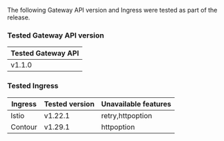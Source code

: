 <!--
  This documentation is inserted in release note for each release.
  All variables are defined in .
-->

The following Gateway API version and Ingress were tested as part of the release.

### Tested Gateway API version

| Tested Gateway API       |
| ------------------------ |
| v1.1.0 |

### Tested Ingress

| Ingress | Tested version          | Unavailable features           |
| ------- | ----------------------- | ------------------------------ |
| Istio   | v1.22.1     | retry,httpoption   |
| Contour | v1.29.1    | httpoption |
